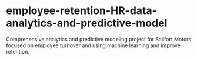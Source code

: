 # employee-retention-HR-data-analytics-and-predictive-model
Comprehensive analytics and predictive modeling project for Salifort Motors focused on employee turnover and using machine learning and improve retention.

